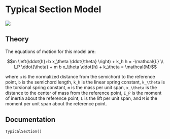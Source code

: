 # Typical Section Model

![](typical-section.svg)

## Theory

The equations of motion for this model are:
```math
m \left(\ddot{h}+b x_\theta \ddot{\theta} \right) + k_h h = -\mathcal{L} \\
I_P \ddot{\theta} + m b x_\theta \ddot{h} + k_\theta = \mathcal{M}
```
where ``a`` is the normalized distance from the semichord to the reference point, ``b`` is the semichord length, ``k_h`` is the linear spring constant, ``k_\theta`` is the torsional spring constant, ``m`` is the mass per unit span, ``x_\theta`` is the distance to the center of mass from the reference point, ``I_P`` is the moment of inertia about the reference point, ``L`` is the lift per unit span, and ``M`` is the moment per unit span about the reference point.

## Documentation

```@docs
TypicalSection()
```
